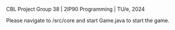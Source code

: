 CBL Project Group 38 | 2IP90 Programming | TU/e, 2024

Please navigate to /src/core and start Game.java to start the game.
